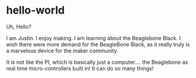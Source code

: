 # hello-world
Uh, Hello?

I am Justin. I enjoy making. I am learning about the Beaglebone Black.
I wish there were more demand for the BeagleBone Black, as it really truly is a marvelous device for the maker community.

It is not like the PI, which is basically just a computer.... the Beaglebone as real time micro-controllers built in!
It can do so many things!


